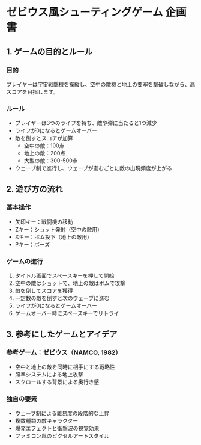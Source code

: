 # ゼビウス風シューティングゲーム 企画書

## 1. ゲームの目的とルール

### 目的
プレイヤーは宇宙戦闘機を操縦し、空中の敵機と地上の要塞を撃破しながら、高スコアを目指します。

### ルール
- プレイヤーは3つのライフを持ち、敵や弾に当たると1つ減少
- ライフが0になるとゲームオーバー
- 敵を倒すとスコアが加算
  - 空中の敵：100点
  - 地上の敵：200点
  - 大型の敵：300-500点
- ウェーブ制で進行し、ウェーブが進むごとに敵の出現頻度が上がる

## 2. 遊び方の流れ

### 基本操作
- 矢印キー：戦闘機の移動
- Zキー：ショット発射（空中の敵用）
- Xキー：ボム投下（地上の敵用）
- Pキー：ポーズ

### ゲームの進行
1. タイトル画面でスペースキーを押して開始
2. 空中の敵はショットで、地上の敵はボムで攻撃
3. 敵を倒してスコアを獲得
4. 一定数の敵を倒すと次のウェーブに進む
5. ライフが0になるとゲームオーバー
6. ゲームオーバー時にスペースキーでリトライ

## 3. 参考にしたゲームとアイデア

### 参考ゲーム：ゼビウス（NAMCO, 1982）
- 空中と地上の敵を同時に相手にする戦略性
- 照準システムによる地上攻撃
- スクロールする背景による奥行き感

### 独自の要素
- ウェーブ制による難易度の段階的な上昇
- 複数種類の敵キャラクター
- 爆発エフェクトと衝撃波の視覚効果
- ファミコン風のピクセルアートスタイル 